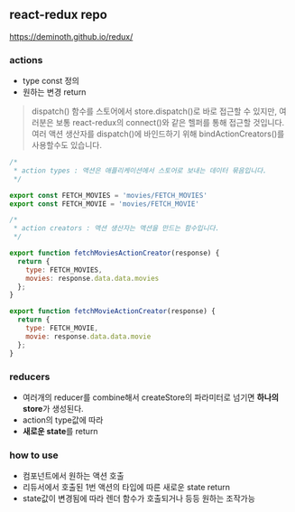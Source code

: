 ## react-redux repo


https://deminoth.github.io/redux/


### actions
* type const 정의
* 원하는 변경 return
> dispatch() 함수를 스토어에서 store.dispatch()로 바로 접근할 수 있지만, 여러분은 보통 react-redux의 connect()와 같은 헬퍼를 통해 접근할 것입니다. 여러 액션 생산자를 dispatch()에 바인드하기 위해 bindActionCreators()를 사용할수도 있습니다.


```javascript
/*
 * action types : 액션은 애플리케이션에서 스토어로 보내는 데이터 묶음입니다.
 */

export const FETCH_MOVIES = 'movies/FETCH_MOVIES'
export const FETCH_MOVIE = 'movies/FETCH_MOVIE'

/*
 * action creators : 액션 생산자는 액션을 만드는 함수입니다.
 */

export function fetchMoviesActionCreator(response) {
  return {
    type: FETCH_MOVIES,
    movies: response.data.data.movies
  };
}

export function fetchMovieActionCreator(response) {
  return {
    type: FETCH_MOVIE,
    movie: response.data.data.movie
  };
}

```

### reducers
* 여러개의 reducer를 combine해서 createStore의 파라미터로 넘기면 **하나의 store**가 생성된다.
* action의 type값에 따라
* **새로운 state**를 return

### how to use
* 컴포넌트에서 원하는 액션 호출
* 리듀서에서 호출된 1번 액션의 타입에 따른 새로운 state return
* state값이 변경됨에 따라 렌더 함수가 호출되거나 등등 원하는 조작가능
